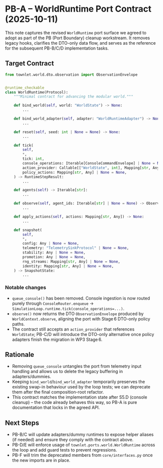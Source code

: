 # PB-A – WorldRuntime Port Contract (2025-10-11)

This note captures the revised `WorldRuntime` port surface we agreed to adopt
as part of the PB (Port Boundary) cleanup workstream. It removes legacy hooks,
clarifies the DTO-only data flow, and serves as the reference for the
subsequent PB-B/C/D implementation tasks.

## Target Contract

```python
from townlet.world.dto.observation import ObservationEnvelope


@runtime_checkable
class WorldRuntime(Protocol):
    """Minimal contract for advancing the modular world."""

    def bind_world(self, world: "WorldState") -> None:
        ...

    def bind_world_adapter(self, adapter: "WorldRuntimeAdapter") -> None:
        ...

    def reset(self, seed: int | None = None) -> None:
        ...

    def tick(
        self,
        *,
        tick: int,
        console_operations: Iterable[ConsoleCommandEnvelope] | None = None,
        action_provider: Callable[["WorldState", int], Mapping[str, Any]] | None = None,
        policy_actions: Mapping[str, Any] | None = None,
    ) -> RuntimeStepResult:
        ...

    def agents(self) -> Iterable[str]:
        ...

    def observe(self, agent_ids: Iterable[str] | None = None) -> ObservationEnvelope:
        ...

    def apply_actions(self, actions: Mapping[str, Any]) -> None:
        ...

    def snapshot(
        self,
        *,
        config: Any | None = None,
        telemetry: "TelemetrySinkProtocol" | None = None,
        stability: Any | None = None,
        promotion: Any | None = None,
        rng_streams: Mapping[str, Any] | None = None,
        identity: Mapping[str, Any] | None = None,
    ) -> SnapshotState:
        ...
```

### Notable changes

- `queue_console()` has been removed. Console ingestion is now routed purely
  through `ConsoleRouter.enqueue` → `SimulationLoop.runtime.tick(console_operations=...)`.
- `observe()` now returns the DTO `ObservationEnvelope` produced by
  `WorldContext.observe`, aligning the port with Stage 6 DTO-only policy paths.
- The contract still accepts an `action_provider` that references `WorldState`;
  PB-C/D will introduce the DTO-only alternative once policy adapters finish the
  migration in WP3 Stage 6.

## Rationale

- Removing `queue_console` untangles the port from telemetry input handling and
  allows us to delete the legacy buffering in adapters/dummies.
- Keeping `bind_world`/`bind_world_adapter` temporarily preserves the existing
  swap-in behaviour used by the loop tests; we can deprecate them after the
  final composition-root refactor.
- This contract matches the implementation state after S5.D (console cleanup) –
  the code already behaves this way, so PB-A is pure documentation that locks in
  the agreed API.

## Next Steps

- PB-B/C will update adapters/dummy runtimes to expose helper aliases (if
  needed) and ensure they comply with the contract above.
- PB-D/E will enforce usage of `townlet.ports.world.WorldRuntime` across the loop
  and add guard tests to prevent regressions.
- PB-F will trim the deprecated members from `core/interfaces.py` once the new
  imports are in place.

